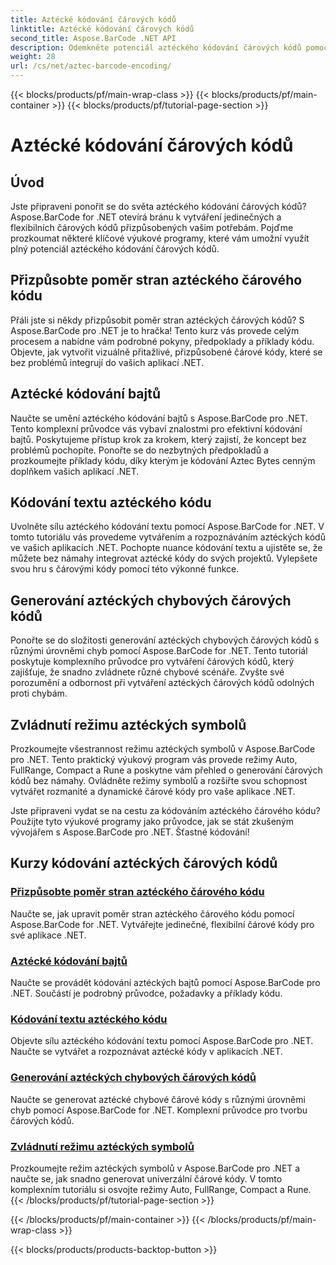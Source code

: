 ```yaml
---
title: Aztécké kódování čárových kódů
linktitle: Aztécké kódování čárových kódů
second_title: Aspose.BarCode .NET API
description: Odemkněte potenciál aztéckého kódování čárových kódů pomocí Aspose.BarCode pro .NET. Přizpůsobte si poměr stran, vytvářejte textově kódované aztécké kódy a ovládejte režimy symbolů.
weight: 28
url: /cs/net/aztec-barcode-encoding/
---
```


{{< blocks/products/pf/main-wrap-class >}}
{{< blocks/products/pf/main-container >}}
{{< blocks/products/pf/tutorial-page-section >}}

# Aztécké kódování čárových kódů


## Úvod

Jste připraveni ponořit se do světa aztéckého kódování čárových kódů? Aspose.BarCode for .NET otevírá bránu k vytváření jedinečných a flexibilních čárových kódů přizpůsobených vašim potřebám. Pojďme prozkoumat některé klíčové výukové programy, které vám umožní využít plný potenciál aztéckého kódování čárových kódů.

## Přizpůsobte poměr stran aztéckého čárového kódu

Přáli jste si někdy přizpůsobit poměr stran aztéckých čárových kódů? S Aspose.BarCode pro .NET je to hračka! Tento kurz vás provede celým procesem a nabídne vám podrobné pokyny, předpoklady a příklady kódu. Objevte, jak vytvořit vizuálně přitažlivé, přizpůsobené čárové kódy, které se bez problémů integrují do vašich aplikací .NET.

## Aztécké kódování bajtů

Naučte se umění aztéckého kódování bajtů s Aspose.BarCode pro .NET. Tento komplexní průvodce vás vybaví znalostmi pro efektivní kódování bajtů. Poskytujeme přístup krok za krokem, který zajistí, že koncept bez problémů pochopíte. Ponořte se do nezbytných předpokladů a prozkoumejte příklady kódu, díky kterým je kódování Aztec Bytes cenným doplňkem vašich aplikací .NET.

## Kódování textu aztéckého kódu

Uvolněte sílu aztéckého kódování textu pomocí Aspose.BarCode for .NET. V tomto tutoriálu vás provedeme vytvářením a rozpoznáváním aztéckých kódů ve vašich aplikacích .NET. Pochopte nuance kódování textu a ujistěte se, že můžete bez námahy integrovat aztécké kódy do svých projektů. Vylepšete svou hru s čárovými kódy pomocí této výkonné funkce.

## Generování aztéckých chybových čárových kódů

Ponořte se do složitosti generování aztéckých chybových čárových kódů s různými úrovněmi chyb pomocí Aspose.BarCode for .NET. Tento tutoriál poskytuje komplexního průvodce pro vytváření čárových kódů, který zajišťuje, že snadno zvládnete různé chybové scénáře. Zvyšte své porozumění a odbornost při vytváření aztéckých čárových kódů odolných proti chybám.

## Zvládnutí režimu aztéckých symbolů

Prozkoumejte všestrannost režimu aztéckých symbolů v Aspose.BarCode pro .NET. Tento praktický výukový program vás provede režimy Auto, FullRange, Compact a Rune a poskytne vám přehled o generování čárových kódů bez námahy. Ovládněte režimy symbolů a rozšiřte svou schopnost vytvářet rozmanité a dynamické čárové kódy pro vaše aplikace .NET.

Jste připraveni vydat se na cestu za kódováním aztéckého čárového kódu? Použijte tyto výukové programy jako průvodce, jak se stát zkušeným vývojářem s Aspose.BarCode pro .NET. Šťastné kódování!
## Kurzy kódování aztéckých čárových kódů
### [Přizpůsobte poměr stran aztéckého čárového kódu](./aztec-aspect-ratio-customization/)
Naučte se, jak upravit poměr stran aztéckého čárového kódu pomocí Aspose.BarCode for .NET. Vytvářejte jedinečné, flexibilní čárové kódy pro své aplikace .NET.
### [Aztécké kódování bajtů](./aztec-bytes-encoding/)
Naučte se provádět kódování aztéckých bajtů pomocí Aspose.BarCode pro .NET. Součástí je podrobný průvodce, požadavky a příklady kódu.
### [Kódování textu aztéckého kódu](./aztec-code-text-encoding/)
Objevte sílu aztéckého kódování textu pomocí Aspose.BarCode pro .NET. Naučte se vytvářet a rozpoznávat aztécké kódy v aplikacích .NET.
### [Generování aztéckých chybových čárových kódů](./aztec-error-level-example/)
Naučte se generovat aztécké chybové čárové kódy s různými úrovněmi chyb pomocí Aspose.BarCode for .NET. Komplexní průvodce pro tvorbu čárových kódů.
### [Zvládnutí režimu aztéckých symbolů](./aztec-symbol-mode-example/)
Prozkoumejte režim aztéckých symbolů v Aspose.BarCode pro .NET a naučte se, jak snadno generovat univerzální čárové kódy. V tomto komplexním tutoriálu si osvojte režimy Auto, FullRange, Compact a Rune.
{{< /blocks/products/pf/tutorial-page-section >}}

{{< /blocks/products/pf/main-container >}}
{{< /blocks/products/pf/main-wrap-class >}}

{{< blocks/products/products-backtop-button >}}
